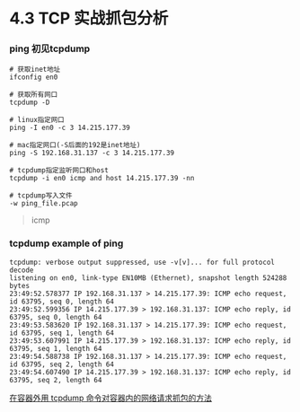 # 4.3 TCP 实战抓包分析

### ping 初见tcpdump

```
# 获取inet地址
ifconfig en0

# 获取所有网口
tcpdump -D

# linux指定网口
ping -I en0 -c 3 14.215.177.39

# mac指定网口(-S后面的192是inet地址)
ping -S 192.168.31.137 -c 3 14.215.177.39

# tcpdump指定监听网口和host
tcpdump -i en0 icmp and host 14.215.177.39 -nn

# tcpdump写入文件
-w ping_file.pcap
```
> icmp

### tcpdump example of ping 
```
tcpdump: verbose output suppressed, use -v[v]... for full protocol decode
listening on en0, link-type EN10MB (Ethernet), snapshot length 524288 bytes
23:49:52.578377 IP 192.168.31.137 > 14.215.177.39: ICMP echo request, id 63795, seq 0, length 64
23:49:52.599356 IP 14.215.177.39 > 192.168.31.137: ICMP echo reply, id 63795, seq 0, length 64
23:49:53.583620 IP 192.168.31.137 > 14.215.177.39: ICMP echo request, id 63795, seq 1, length 64
23:49:53.607991 IP 14.215.177.39 > 192.168.31.137: ICMP echo reply, id 63795, seq 1, length 64
23:49:54.588738 IP 192.168.31.137 > 14.215.177.39: ICMP echo request, id 63795, seq 2, length 64
23:49:54.607490 IP 14.215.177.39 > 192.168.31.137: ICMP echo reply, id 63795, seq 2, length 64
```

[在容器外用 tcpdump 命令对容器内的网络请求抓包的方法](https://mozillazg.com/2020/04/use-tcpdump-for-a-container-but-outside-container.html)


